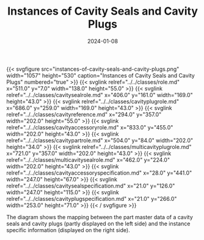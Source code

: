 ﻿---
title: Instances of Cavity Seals and Cavity Plugs
toc: false
type: specs
layout: diagram
date: "2024-01-08"
draft: false
specification: VEC
version: 2.1.0
documentType: "Recommendation"
elementType: Diagram
classes:
  - Role
  - CavitySealRole
  - CavityPlugRole
  - CavityReference
  - CavityAccessoryRole
  - CavityPartRole
  - MultiCavityPlugRole
  - MultiCavitySealRole
  - CavityAccessorySpecification
  - CavitySealSpecification
  - CavityPlugSpecification
menu:
  VEC-2.1.0:    
    parent: instances-of-components
    identifier: instances-of-components/instances-of-cavity-seals-and-cavity-plugs
    weight: 1007006 

# Prev/next pager order (if `docs_section_pager` enabled in `params.toml`)
weight: 1007006
---
{{< svgfigure src="instances-of-cavity-seals-and-cavity-plugs.png" width="1057" height="530" caption="Instances of Cavity Seals and Cavity Plugs" numbered="true" >}}
  {{< svglink relref="../../classes/role.md" x="511.0" y="7.0" width="138.0" height="55.0" >}}
  {{< svglink relref="../../classes/cavitysealrole.md" x="406.0" y="161.0" width="169.0" height="43.0" >}}
  {{< svglink relref="../../classes/cavityplugrole.md" x="686.0" y="259.0" width="169.0" height="43.0" >}}
  {{< svglink relref="../../classes/cavityreference.md" x="294.0" y="357.0" width="202.0" height="55.0" >}}
  {{< svglink relref="../../classes/cavityaccessoryrole.md" x="833.0" y="455.0" width="202.0" height="43.0" >}}
  {{< svglink relref="../../classes/cavitypartrole.md" x="504.0" y="84.0" width="202.0" height="34.0" >}}
  {{< svglink relref="../../classes/multicavityplugrole.md" x="721.0" y="357.0" width="202.0" height="43.0" >}}
  {{< svglink relref="../../classes/multicavitysealrole.md" x="462.0" y="224.0" width="202.0" height="43.0" >}}
  {{< svglink relref="../../classes/cavityaccessoryspecification.md" x="28.0" y="441.0" width="247.0" height="67.0" >}}
  {{< svglink relref="../../classes/cavitysealspecification.md" x="21.0" y="126.0" width="247.0" height="115.0" >}}
  {{< svglink relref="../../classes/cavityplugspecification.md" x="21.0" y="266.0" width="253.0" height="71.0" >}}
{{< / svgfigure >}}
<p> The diagram shows the mapping between the part master data of a cavity seals and cavity plugs (partly displayed on the left side)&#160;and the instance specific information (displayed on the right side).      </p>